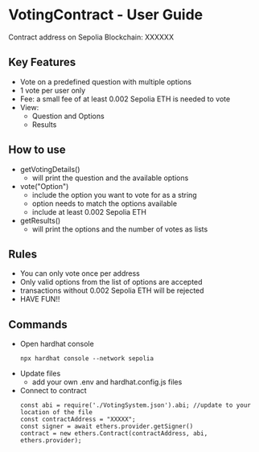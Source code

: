 # VotingContract - User Guide
Contract address on Sepolia Blockchain:
XXXXXX

## Key Features
* Vote on a predefined question with multiple options
* 1 vote per user only
* Fee: a small fee of at least 0.002 Sepolia ETH is needed to vote
* View:
  - Question and Options
  - Results

## How to use
* getVotingDetails()
  - will print the question and the available options
* vote("Option")
  - include the option you want to vote for as a string
  - option needs to match the options available
  - include at least 0.002 Sepolia ETH
* getResults()
  - will print the options and the number of votes as lists

## Rules
* You can only vote once per address
* Only valid options from the list of options are accepted
* transactions without 0.002 Sepolia ETH will be rejected
* HAVE FUN!!

## Commands
* Open hardhat console
  ```
  npx hardhat console --network sepolia
  ```
* Update files
  - add your own .env and hardhat.config.js files 
* Connect to contract
  ```
  const abi = require('./VotingSystem.json').abi; //update to your location of the file
  const contractAddress = "XXXXX";
  const signer = await ethers.provider.getSigner()
  contract = new ethers.Contract(contractAddress, abi, ethers.provider);
  ```
  
